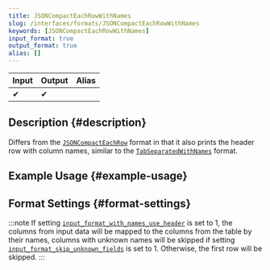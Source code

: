 ```yaml
---
title: JSONCompactEachRowWithNames
slug: /interfaces/formats/JSONCompactEachRowWithNames
keywords: [JSONCompactEachRowWithNames]
input_format: true
output_format: true
alias: []
---
```


| Input | Output | Alias |
|-------|--------|-------|
| ✔     | ✔      |       |


## Description {#description}

Differs from the [`JSONCompactEachRow`](./JSONCompactEachRow.md) format in that it also prints the header row with column names, similar to the [`TabSeparatedWithNames`](../TabSeparated/TabSeparatedWithNames.md) format.


## Example Usage {#example-usage}

## Format Settings {#format-settings}

:::note
If setting [`input_format_with_names_use_header`](/docs/operations/settings/settings-formats.md/#input_format_with_names_use_header) is set to 1,
the columns from input data will be mapped to the columns from the table by their names, columns with unknown names will be skipped if setting [`input_format_skip_unknown_fields`](/docs/operations/settings/settings-formats.md/#input_format_skip_unknown_fields) is set to 1.
Otherwise, the first row will be skipped.
:::
